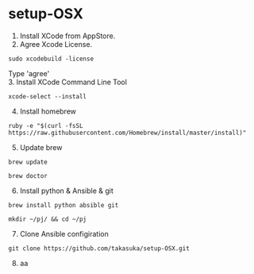 # setup-OSX

1. Install XCode from AppStore.
2. Agree Xcode License.  
  ```
  sudo xcodebuild -license
  ```  
  Type 'agree'  
3. Install XCode Command Line Tool  
  ```
  xcode-select --install
  ```
4. Install homebrew  
  ```
  ruby -e "$(curl -fsSL https://raw.githubusercontent.com/Homebrew/install/master/install)"
  ```
5. Update brew  
  ```
  brew update
  ```  
  ```
  brew doctor
  ```
6. Install python & Ansible & git  
  ```
  brew install python absible git
  ```   
  ```
  mkdir ~/pj/ && cd ~/pj
  ```  
7. Clone Ansible configiration  
  ```
  git clone https://github.com/takasuka/setup-OSX.git
  ```  
8. aa
  
